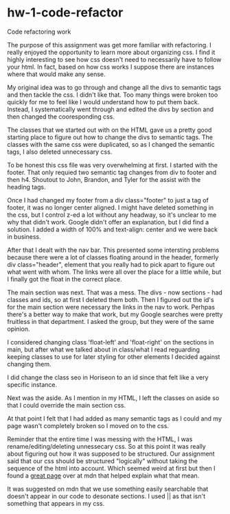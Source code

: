 # hw-1-code-refactor
Code refactoring work

The purpose of this assignment was get more familiar with refactoring. I really enjoyed the opportunity to learn more about organizing css. I find it highly interesting to see how css doesn't need to necessarily have to follow your html. In fact, based on how css works I suppose there are instances where that would make any sense. 

My original idea was to go through and change all the divs to semantic tags and then tackle the css. I didn't like that. Too many things were broken too quickly for me to feel like I would understand how to put them back. Instead, I systematically went through and edited the divs by section and then changed the cooresponding css. 

The classes that we started out with on the HTML gave us a pretty good starting place to figure out how to change the divs to semantic tags. The classes with the same css were duplicated, so as I changed the semantic tags, I also deleted unnecessary css. 

To be honest this css file was very overwhelming at first. I started with the footer. That only requied two semantic tag changes from div to footer and then h4. Shoutout to John, Brandon, and Tyler for the assist with the heading tags. 

Once I had changed my footer from a div class="footer" to just a tag of footer, it was no longer center aligned. I might have deleted something in the css, but I control z-ed a lot without any headway, so it's unclear to me why that didn't work. Google didn't offer an explanation, but I did find a solution. I added a width of 100% and text-align: center and we were back in business. 

After that I dealt with the nav bar. This presented some intersting problems because there were a lot of classes floating around in the header, formerly div class="header", element that you really had to pick apart to figure out what went with whom. The links were all over the place for a little while, but I finally got the float in the correct place.

The main section was next. That was a mess. The divs - now sections - had classes and ids, so at first I deleted them both. Then I figured out the id's for the main section were necessary the links in the nav to work. Perhpas there's a better way to make that work, but my Google searches were pretty fruitless in that department. I asked the group, but they were of the same opinion.  

I considered changing class 'float-left' and 'float-right' on the sections in main, but after what we talked about in class/what I read reguarding keeping classes to use for later styling for other elements I decided against changing them. 

I did change the class seo in Horiseon to an id since that felt like a very specific instance. 

Next was the aside. As I mention in my HTML, I left the classes on aside so that I could override the main section css. 

At that point I felt that I had added as many semantic tags as I could and my page wasn't completely broken so I moved on to the css. 

Reminder that the entire time I was messing with the HTML, I was rename/editing/deleting unnessecary css. So at this point it was really about figuring out how it was supposed to be structured. Our assignment said that our css should be structured "logically" without taking the sequence of the html into account. Which seemed weird at first but then I found a [great page](https://developer.mozilla.org/en-US/docs/Learn/CSS/Building_blocks/Organizing) over at mdn that helped explain what that mean. 

It was suggested on mdn that we use something easily searchable that doesn't appear in our code to desonate sections. I used || as that isn't something that appears in my css. 



